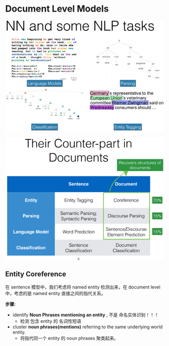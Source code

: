 # Document Level Models

![](../imgs/some-nlp-tasks.png)

![](../imgs/document-tasks.png)

## Entity Coreference

在 sentence 模型中，我们考虑将 named entity 检测出来，在 document level 中，考虑的是 named entity 直接之间的指代关系。



**步骤:**

* identify **Noun Phrases mentioning an entity** , 不是 命名实体识别！！！
  * 检测 包含 entity 的 名词性短语
* cluster **noun phrases(mentions)** referring to the same underlying world entity. 
  * 将指代同一个 entity 的 noun phrases 聚类起来。